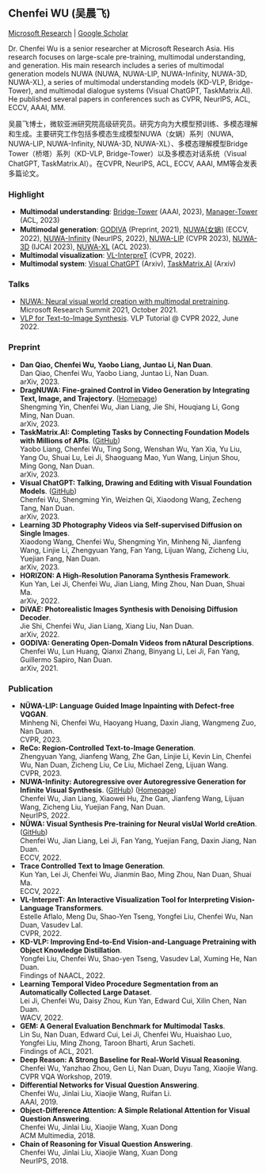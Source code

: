 ## Chenfei WU (吴晨飞) 
[Microsoft Research](https://www.microsoft.com/en-us/research/people/chewu/) \| [Google Scholar](https://scholar.google.com/citations?hl=zh-CN&user=1YlFL5UAAAAJ) 


Dr. Chenfei Wu is a senior researcher at Microsoft Research Asia. His research focuses on large-scale pre-training, multimodal understanding, and generation. His main research includes a series of multimodal generation models NUWA (NUWA, NUWA-LIP, NUWA-Infinity, NUWA-3D, NUWA-XL), a series of multimodal understanding models (KD-VLP, Bridge-Tower), and multimodal dialogue systems (Visual ChatGPT, TaskMatrix.AI). He published several papers in conferences such as CVPR, NeurIPS, ACL, ECCV, AAAI, MM.

吴晨飞博士，微软亚洲研究院高级研究员。研究方向为大模型预训练、多模态理解和生成。主要研究工作包括多模态生成模型NUWA（女娲）系列（NUWA, NUWA-LIP, NUWA-Infinity, NUWA-3D, NUWA-XL）、多模态理解模型Bridge Tower（桥塔）系列（KD-VLP, Bridge-Tower）以及多模态对话系统（Visual ChatGPT, TaskMatrix.AI）。在CVPR, NeurIPS, ACL, ECCV, AAAI, MM等会发表多篇论文。

### Highlight


- **Multimodal understanding**:  [Bridge-Tower](https://arxiv.org/abs/2206.08657) (AAAI, 2023), [Manager-Tower]() (ACL, 2023)
- **Multimodal generation**: [GODIVA](https://arxiv.org/abs/2104.14806) (Preprint, 2021), [NUWA(女娲)](https://arxiv.org/abs/2111.12417) (ECCV, 2022), [NUWA-Infinity](https://arxiv.org/abs/2207.09814) (NeurIPS, 2022), [NUWA-LIP](https://arxiv.org/abs/2202.05009) (CVPR 2023), [NUWA-3D](https://arxiv.org/abs/2302.10781) (IJCAI 2023), [NUWA-XL](https://arxiv.org/abs/2303.12346) (ACL 2023).
- **Multimodal visualization**: [VL-InterpreT](https://openaccess.thecvf.com/content/CVPR2022/papers/Aflalo_VL-InterpreT_An_Interactive_Visualization_Tool_for_Interpreting_Vision-Language_Transformers_CVPR_2022_paper.pdf) (CVPR, 2022).
- **Multimodal system**: [Visual ChatGPT](https://arxiv.org/abs/2303.04671) (Arxiv), [TaskMatrix.AI](https://arxiv.org/abs/2303.16434) (Arxiv)


### Talks

- [NUWA: Neural visual world creation with multimodal pretraining](https://www.microsoft.com/en-us/research/video/research-talk-nuwa-neural-visual-world-creation-with-multimodal-pretraining/). Microsoft Research Summit 2021, October 2021.
- [VLP for Text-to-Image Synthesis](https://www.microsoft.com/en-us/research/video/vlp-tutorial-cvpr-2022-vlp-for-text-to-image-synthesis/). VLP Tutorial @ CVPR 2022, June 2022.



### Preprint

- **Dan Qiao, Chenfei Wu, Yaobo Liang, Juntao Li, Nan Duan**.
  <br> Dan Qiao, Chenfei Wu, Yaobo Liang, Juntao Li, Nan Duan.
  <br> arXiv, 2023.
- **DragNUWA: Fine-grained Control in Video Generation by Integrating Text, Image, and Trajectory**. ([Homepage](https://www.microsoft.com/en-us/research/project/dragnuwa/))
  <br> Shengming Yin, Chenfei Wu, Jian Liang, Jie Shi, Houqiang Li, Gong Ming, Nan Duan.
  <br> arXiv, 2023.
- **TaskMatrix.AI: Completing Tasks by Connecting Foundation Models with Millions of APIs**. ([GitHub](https://github.com/microsoft/visual-chatgpt/tree/main/TaskMatrix.AI))
  <br> Yaobo Liang, Chenfei Wu, Ting Song, Wenshan Wu, Yan Xia, Yu Liu, Yang Ou, Shuai Lu, Lei Ji, Shaoguang Mao, Yun Wang, Linjun Shou, Ming Gong, Nan Duan.
  <br> arXiv, 2023.
- **Visual ChatGPT: Talking, Drawing and Editing with Visual Foundation Models**. ([GitHub](https://github.com/microsoft/visual-chatgpt))
  <br> Chenfei Wu, Shengming Yin, Weizhen Qi, Xiaodong Wang, Zecheng Tang, Nan Duan.
  <br> arXiv, 2023.
- **Learning 3D Photography Videos via Self-supervised Diffusion on Single Images**.
  <br> Xiaodong Wang, Chenfei Wu, Shengming Yin, Minheng Ni, Jianfeng Wang, Linjie Li, Zhengyuan Yang, Fan Yang, Lijuan Wang, Zicheng Liu, Yuejian Fang, Nan Duan.
  <br> arXiv, 2023.
- **HORIZON: A High-Resolution Panorama Synthesis Framework**.
  <br> Kun Yan, Lei Ji, Chenfei Wu, Jian Liang, Ming Zhou, Nan Duan, Shuai Ma.
  <br> arXiv, 2022.
- **DiVAE: Photorealistic Images Synthesis with Denoising Diffusion Decoder**.
  <br> Jie Shi, Chenfei Wu, Jian Liang, Xiang Liu, Nan Duan.
  <br> arXiv, 2022.
- **GODIVA: Generating Open-DomaIn Videos from nAtural Descriptions**.
  <br> Chenfei Wu, Lun Huang, Qianxi Zhang, Binyang Li, Lei Ji, Fan Yang, Guillermo Sapiro, Nan Duan. 
  <br> arXiv, 2021.


### Publication

- **NÜWA-LIP: Language Guided Image Inpainting with Defect-free VQGAN**.
  <br> Minheng Ni, Chenfei Wu, Haoyang Huang, Daxin Jiang, Wangmeng Zuo, Nan Duan. 
  <br> CVPR, 2023.
- **ReCo: Region-Controlled Text-to-Image Generation**.
  <br> Zhengyuan Yang, Jianfeng Wang, Zhe Gan, Linjie Li, Kevin Lin, Chenfei Wu, Nan Duan, Zicheng Liu, Ce Liu, Michael Zeng, Lijuan Wang.
  <br> CVPR, 2023.
- **NUWA-Infinity: Autoregressive over Autoregressive Generation for Infinite Visual Synthesis**. ([GitHub](https://github.com/microsoft/NUWA)) ([Homepage](https://nuwa-infinity.microsoft.com/))
  <br> Chenfei Wu, Jian Liang, Xiaowei Hu, Zhe Gan, Jianfeng Wang, Lijuan Wang, Zicheng Liu, Yuejian Fang, Nan Duan. 
  <br> NeurIPS, 2022.
- **NÜWA: Visual Synthesis Pre-training for Neural visUal World creAtion**. ([GitHub](https://github.com/microsoft/NUWA))
  <br> Chenfei Wu, Jian Liang, Lei Ji, Fan Yang, Yuejian Fang, Daxin Jiang, Nan Duan. 
  <br> ECCV, 2022.
- **Trace Controlled Text to Image Generation**.
  <br> Kun Yan, Lei Ji, Chenfei Wu, Jianmin Bao, Ming Zhou, Nan Duan, Shuai Ma. 
  <br> ECCV, 2022.
- **VL-InterpreT: An Interactive Visualization Tool for Interpreting Vision-Language Transformers**.
  <br> Estelle Aflalo, Meng Du, Shao-Yen Tseng, Yongfei Liu, Chenfei Wu, Nan Duan, Vasudev Lal. 
  <br> CVPR, 2022.
- **KD-VLP: Improving End-to-End Vision-and-Language Pretraining with Object Knowledge Distillation**.
  <br> Yongfei Liu, Chenfei Wu, Shao-yen Tseng, Vasudev Lal, Xuming He, Nan Duan. 
  <br> Findings of NAACL, 2022.
- **Learning Temporal Video Procedure Segmentation from an Automatically Collected Large Dataset**.
  <br> Lei Ji, Chenfei Wu, Daisy Zhou, Kun Yan, Edward Cui, Xilin Chen, Nan Duan. 
  <br> WACV, 2022.
- **GEM: A General Evaluation Benchmark for Multimodal Tasks**.
  <br> Lin Su, Nan Duan, Edward Cui, Lei Ji, Chenfei Wu, Huaishao Luo, Yongfei Liu, Ming Zhong, Taroon Bharti, Arun Sacheti. 
  <br> Findings of ACL, 2021.
- **Deep Reason: A Strong Baseline for Real-World Visual Reasoning**.
  <br> Chenfei Wu, Yanzhao Zhou, Gen Li, Nan Duan, Duyu Tang, Xiaojie Wang. 
  <br> CVPR VQA Workshop, 2019.
- **Differential Networks for Visual Question Answering**.
  <br> Chenfei Wu, Jinlai Liu, Xiaojie Wang, Ruifan Li. 
  <br> AAAI, 2019.
- **Object-Difference Attention: A Simple Relational Attention for Visual Question Answering**.
  <br> Chenfei Wu, Jinlai Liu, Xiaojie Wang, Xuan Dong
  <br> ACM Multimedia, 2018.
- **Chain of Reasoning for Visual Question Answering**.
  <br> 	Chenfei Wu, Jinlai Liu, Xiaojie Wang, Xuan Dong
  <br> NeurIPS, 2018.
